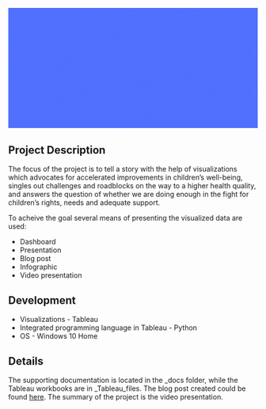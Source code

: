 ![collage](https://github.com/natacasey/Health_of_Children_of_the_World_with_Tableau/blob/master/_assets/visualized.gif)

## Project Description

The focus of the project is to tell a story with the help of visualizations which advocates for accelerated improvements in children’s well-being, singles out 
challenges and roadblocks on the way to a higher health quality, and answers the question of whether we are doing enough in the fight for children’s rights, needs and 
adequate support. 

To acheive the goal several means of presenting the visualized data are used:
- Dashboard
- Presentation
- Blog post
- Infographic
- Video presentation


## Development
- Visualizations -  Tableau
- Integrated programming language in Tableau - Python
- OS - Windows 10 Home

## Details

The supporting documentation is located in the _docs folder, while the Tableau workbooks are in _Tableau_files. The blog post created could be found [here](https://communicatingastory.blogspot.com/2020/10/childrens-health-are-we-doing-enough.html). 
The summary of the project is the video presentation. 




